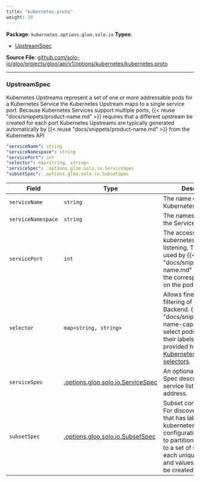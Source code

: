 ```yaml
---
title: "kubernetes.proto"
weight: 10
---
```


<!-- Code generated by solo-kit. DO NOT EDIT. -->


**Package**: `kubernetes.options.gloo.solo.io` 
**Types**:


- [UpstreamSpec](#upstreamspec)
  



**Source File**: [github.com/solo-io/gloo/projects/gloo/api/v1/options/kubernetes/kubernetes.proto](https://github.com/solo-io/gloo/blob/main/projects/gloo/api/v1/options/kubernetes/kubernetes.proto)





---
### UpstreamSpec

 
Kubernetes Upstreams represent a set of one or more addressable pods for a Kubernetes Service
the Kubernetes Upstream maps to a single service port. Because Kubernetes Services support multiple ports,
{{< reuse "docs/snippets/product-name.md" >}} requires that a different upstream be created for each port
Kubernetes Upstreams are typically generated automatically by {{< reuse "docs/snippets/product-name.md" >}} from the Kubernetes API

```yaml
"serviceName": string
"serviceNamespace": string
"servicePort": int
"selector": map<string, string>
"serviceSpec": .options.gloo.solo.io.ServiceSpec
"subsetSpec": .options.gloo.solo.io.SubsetSpec

```

| Field | Type | Description |
| ----- | ---- | ----------- | 
| `serviceName` | `string` | The name of the Kubernetes Service. |
| `serviceNamespace` | `string` | The namespace where the Service lives. |
| `servicePort` | `int` | The access port of the kubernetes service is listening. This port is used by {{< reuse "docs/snippets/product-name.md" >}} to look up the corresponding port on the pod for routing. |
| `selector` | `map<string, string>` | Allows finer-grained filtering of pods for the Backend. {{< reuse "docs/snippets/product-name-caps.md" >}} will select pods based on their labels if any are provided here. (see [Kubernetes labels and selectors](https://kubernetes.io/docs/concepts/overview/working-with-objects/labels/). |
| `serviceSpec` | [.options.gloo.solo.io.ServiceSpec](../service_spec.proto.sk/#servicespec) | An optional Service Spec describing the service listening at this address. |
| `subsetSpec` | [.options.gloo.solo.io.SubsetSpec](../subset_spec.proto.sk/#subsetspec) | Subset configuration. For discovery sources that has labels (like kubernetes). this configuration allows you to partition the upstream to a set of subsets. for each unique set of keys and values, a subset will be created. |





<!-- Start of HubSpot Embed Code -->
<script type="text/javascript" id="hs-script-loader" async defer src="//js.hs-scripts.com/5130874.js"></script>
<!-- End of HubSpot Embed Code -->
